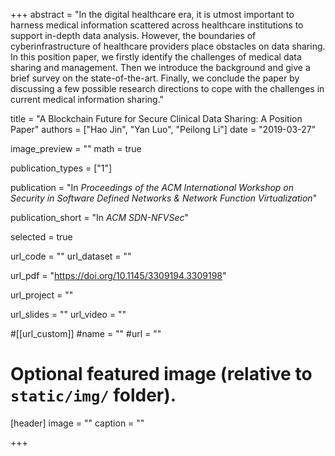 +++
abstract = "In the digital healthcare era, it is utmost important to harness medical information scattered across healthcare institutions to support in-depth data analysis. However, the boundaries of cyberinfrastructure of healthcare providers place obstacles on data sharing. In this position paper, we firstly identify the challenges of medical data sharing and management. Then we introduce the background and give a brief survey on the state-of-the-art. Finally, we conclude the paper by discussing a few possible research directions to cope with the challenges in current medical information sharing."

title = "A Blockchain Future for Secure Clinical Data Sharing: A Position Paper"
authors = ["Hao Jin", "Yan Luo", "Peilong Li"]
date = "2019-03-27"

image_preview = ""
math = true

publication_types = ["1"]

publication = "In *Proceedings of the ACM International Workshop on Security in Software Defined Networks & Network Function Virtualization*"

publication_short = "In *ACM SDN-NFVSec*"

selected = true

url_code = ""
url_dataset = ""

url_pdf = "https://doi.org/10.1145/3309194.3309198"

url_project = ""

url_slides = ""
url_video = ""

#[[url_custom]]
#name = ""
#url = ""

# Optional featured image (relative to `static/img/` folder).
[header]
image = ""
caption = ""

+++
